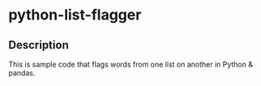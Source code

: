 # python-list-flagger

## Description
This is sample code that flags words from one list on another in Python & pandas.
